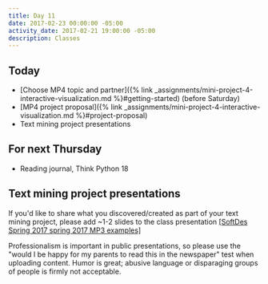 ```yaml
---
title: Day 11
date: 2017-02-23 00:00:00 -05:00
activity_date: 2017-02-21 19:00:00 -05:00
description: Classes
---
```


## Today

* [Choose MP4 topic and partner]({% link _assignments/mini-project-4-interactive-visualization.md %}#getting-started) (before Saturday)
* [MP4 project proposal]({% link _assignments/mini-project-4-interactive-visualization.md %}#project-proposal)
* Text mining project presentations

## For next Thursday

* Reading journal, Think Python 18


## Text mining project presentations

If you'd like to share what you discovered/created as part of your text mining
project, please add ~1-2 slides to the class presentation [[SoftDes Spring 2017 spring 2017 MP3 examples]](https://docs.google.com/presentation/d/1fybuwS68fdgCHrhOMcpbDzZOfDhzUJsEiOQ_24pUQHI/edit?usp=sharing)

Professionalism is important in public presentations, so please use the "would
I be happy for my parents to read this in the newspaper" test when uploading
content. Humor is great; abusive language or disparaging groups of people is
firmly not acceptable.
